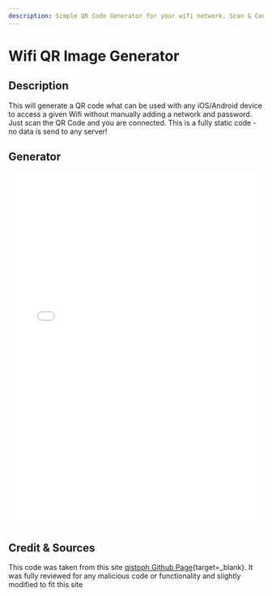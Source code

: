 ```yaml
---
description: Simple QR Code Generator for your wifi network. Scan & Connect This will generate a QR code what can be used with any iOS/Android device to access a given Wifi.
---
```


# Wifi QR Image Generator

## Description

This will generate a QR code what can be used with any iOS/Android device to access a given Wifi without manually adding a network and password.  
Just scan the QR Code and you are connected.
This is a fully static code - no data is send to any server!

## Generator

<div style="overflow: hidden;">
    <iframe src="/assets/pages/wifi-qr-generator/" scrolling="no" style="border: 0px solid #c0c3c6; height: 700px; width:100%"></iframe>
</div>

## Credit & Sources

This code was taken from this site [qistoph Github Page](https://github.com/qistoph/WiFiQR/){target=\_blank}.
It was fully reviewed for any malicious code or functionality and slightly modified to fit this site
